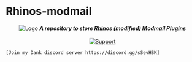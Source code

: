 # Rhinos-modmail
<div align="center">
<img alt="Logo" src="https://i.imgur.com/znrMxnD.png" />
   <strong><i>A repository to store Rhinos (modified) Modmail Plugins</i></strong>
 <br>
 <br>

  <a href="https://discord.gg/sSevHSK">
    <img src="https://img.shields.io/discord/690773056364216320.svg?style=for-the-badge&colorB=7289DA" alt="Support">
  </a> 
</div>

```
[Join my Dank discord server https://discord.gg/sSevHSK]
